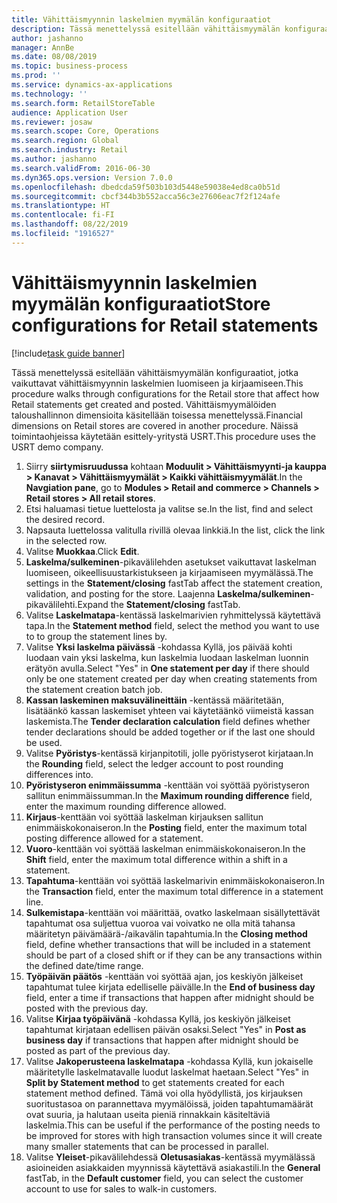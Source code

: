 ```yaml
---
title: Vähittäismyynnin laskelmien myymälän konfiguraatiot
description: Tässä menettelyssä esitellään vähittäismyymälän konfiguraatiot, jotka vaikuttavat vähittäismyynnin laskelmien luomiseen ja kirjaamiseen.
author: jashanno
manager: AnnBe
ms.date: 08/08/2019
ms.topic: business-process
ms.prod: ''
ms.service: dynamics-ax-applications
ms.technology: ''
ms.search.form: RetailStoreTable
audience: Application User
ms.reviewer: josaw
ms.search.scope: Core, Operations
ms.search.region: Global
ms.search.industry: Retail
ms.author: jashanno
ms.search.validFrom: 2016-06-30
ms.dyn365.ops.version: Version 7.0.0
ms.openlocfilehash: dbedcda59f503b103d5448e59038e4ed8ca0b51d
ms.sourcegitcommit: cbcf344b3b552acca56c3e27606eac7f2f124afe
ms.translationtype: HT
ms.contentlocale: fi-FI
ms.lasthandoff: 08/22/2019
ms.locfileid: "1916527"
---
```

# <a name="store-configurations-for-retail-statements"></a><span data-ttu-id="69838-103">Vähittäismyynnin laskelmien myymälän konfiguraatiot</span><span class="sxs-lookup"><span data-stu-id="69838-103">Store configurations for Retail statements</span></span>

[!include[task guide banner](../includes/task-guide-banner.md)]

<span data-ttu-id="69838-104">Tässä menettelyssä esitellään vähittäismyymälän konfiguraatiot, jotka vaikuttavat vähittäismyynnin laskelmien luomiseen ja kirjaamiseen.</span><span class="sxs-lookup"><span data-stu-id="69838-104">This procedure walks through configurations for the Retail store that affect how Retail statements get created and posted.</span></span> <span data-ttu-id="69838-105">Vähittäismyymälöiden taloushallinnon dimensioita käsitellään toisessa menettelyssä.</span><span class="sxs-lookup"><span data-stu-id="69838-105">Financial dimensions on Retail stores are covered in another procedure.</span></span> <span data-ttu-id="69838-106">Näissä toimintaohjeissa käytetään esittely-yritystä USRT.</span><span class="sxs-lookup"><span data-stu-id="69838-106">This procedure uses the USRT demo company.</span></span>

1. <span data-ttu-id="69838-107">Siirry **siirtymisruudussa** kohtaan **Moduulit > Vähittäismyynti-ja kauppa > Kanavat > Vähittäismyymälät > Kaikki vähittäismyymälät**.</span><span class="sxs-lookup"><span data-stu-id="69838-107">In the **Navgiation pane**, go to **Modules > Retail and commerce > Channels > Retail stores > All retail stores**.</span></span>
2. <span data-ttu-id="69838-108">Etsi haluamasi tietue luettelosta ja valitse se.</span><span class="sxs-lookup"><span data-stu-id="69838-108">In the list, find and select the desired record.</span></span>
3. <span data-ttu-id="69838-109">Napsauta luettelossa valitulla rivillä olevaa linkkiä.</span><span class="sxs-lookup"><span data-stu-id="69838-109">In the list, click the link in the selected row.</span></span>
4. <span data-ttu-id="69838-110">Valitse **Muokkaa**.</span><span class="sxs-lookup"><span data-stu-id="69838-110">Click **Edit**.</span></span>
5. <span data-ttu-id="69838-111">**Laskelma/sulkeminen**-pikavälilehden asetukset vaikuttavat laskelman luomiseen, oikeellisuustarkistukseen ja kirjaamiseen myymälässä.</span><span class="sxs-lookup"><span data-stu-id="69838-111">The settings in the **Statement/closing** fastTab affect the statement creation, validation, and posting for the store.</span></span> <span data-ttu-id="69838-112">Laajenna **Laskelma/sulkeminen**-pikavälilehti.</span><span class="sxs-lookup"><span data-stu-id="69838-112">Expand the **Statement/closing** fastTab.</span></span>  
6. <span data-ttu-id="69838-113">Valitse **Laskelmatapa**-kentässä laskelmarivien ryhmittelyssä käytettävä tapa.</span><span class="sxs-lookup"><span data-stu-id="69838-113">In the **Statement method** field, select the method you want to use to to group the statement lines by.</span></span>  
7. <span data-ttu-id="69838-114">Valitse **Yksi laskelma päivässä** -kohdassa Kyllä, jos päivää kohti luodaan vain yksi laskelma, kun laskelmia luodaan laskelman luonnin erätyön avulla.</span><span class="sxs-lookup"><span data-stu-id="69838-114">Select "Yes" in **One statement per day** if there should only be one statement created per day when creating statements from the statement creation batch job.</span></span>  
8. <span data-ttu-id="69838-115">**Kassan laskeminen maksuvälineittäin** -kentässä määritetään, lisätäänkö kassan laskemiset yhteen vai käytetäänkö viimeistä kassan laskemista.</span><span class="sxs-lookup"><span data-stu-id="69838-115">The **Tender declaration calculation** field defines whether tender declarations should be added together or if the last one should be used.</span></span>  
9. <span data-ttu-id="69838-116">Valitse **Pyöristys**-kentässä kirjanpitotili, jolle pyöristyserot kirjataan.</span><span class="sxs-lookup"><span data-stu-id="69838-116">In the **Rounding** field, select the ledger account to post rounding differences into.</span></span>  
10. <span data-ttu-id="69838-117">**Pyöristyseron enimmäissumma** -kenttään voi syöttää pyöristyseron sallitun enimmäissumman.</span><span class="sxs-lookup"><span data-stu-id="69838-117">In the **Maximum rounding difference** field, enter the maximum rounding difference allowed.</span></span>
11. <span data-ttu-id="69838-118">**Kirjaus**-kenttään voi syöttää laskelman kirjauksen sallitun enimmäiskokonaiseron.</span><span class="sxs-lookup"><span data-stu-id="69838-118">In the **Posting** field, enter the maximum total posting difference allowed for a statement.</span></span>
12. <span data-ttu-id="69838-119">**Vuoro**-kenttään voi syöttää laskelman enimmäiskokonaiseron.</span><span class="sxs-lookup"><span data-stu-id="69838-119">In the **Shift** field, enter the maximum total difference within a shift in a statement.</span></span>  
13. <span data-ttu-id="69838-120">**Tapahtuma**-kenttään voi syöttää laskelmarivin enimmäiskokonaiseron.</span><span class="sxs-lookup"><span data-stu-id="69838-120">In the **Transaction** field, enter the maximum total difference in a statement line.</span></span>  
14. <span data-ttu-id="69838-121">**Sulkemistapa**-kenttään voi määrittää, ovatko laskelmaan sisällytettävät tapahtumat osa suljettua vuoroa vai voivatko ne olla mitä tahansa määritetyn päivämäärä-/aikavälin tapahtumia.</span><span class="sxs-lookup"><span data-stu-id="69838-121">In the **Closing method** field, define whether transactions that will be included in a statement should be part of a closed shift or if they can be any transactions within the defined date/time range.</span></span>  
15. <span data-ttu-id="69838-122">**Työpäivän päätös** -kenttään voi syöttää ajan, jos keskiyön jälkeiset tapahtumat tulee kirjata edelliselle päivälle.</span><span class="sxs-lookup"><span data-stu-id="69838-122">In the **End of business day** field, enter a time if transactions that happen after midnight should be posted with the previous day.</span></span>  
16. <span data-ttu-id="69838-123">Valitse **Kirjaa työpäivänä** -kohdassa Kyllä, jos keskiyön jälkeiset tapahtumat kirjataan edellisen päivän osaksi.</span><span class="sxs-lookup"><span data-stu-id="69838-123">Select "Yes" in **Post as business day** if transactions that happen after midnight should be posted as part of the previous day.</span></span>  
17. <span data-ttu-id="69838-124">Valitse **Jakoperusteena laskelmatapa** -kohdassa Kyllä, kun jokaiselle määritetylle laskelmatavalle luodut laskelmat haetaan.</span><span class="sxs-lookup"><span data-stu-id="69838-124">Select "Yes" in **Split by Statement method** to get statements created for each statement method defined.</span></span> <span data-ttu-id="69838-125">Tämä voi olla hyödyllistä, jos kirjauksen suoritustasoa on parannettava myymälöissä, joiden tapahtumamäärät ovat suuria, ja halutaan useita pieniä rinnakkain käsiteltäviä laskelmia.</span><span class="sxs-lookup"><span data-stu-id="69838-125">This can be useful if the performance of the posting needs to be improved for stores with high transaction volumes since it will create many smaller statements that can be processed in parallel.</span></span>  
18. <span data-ttu-id="69838-126">Valitse **Yleiset**-pikavälilehdessä **Oletusasiakas**-kentässä myymälässä asioineiden asiakkaiden myynnissä käytettävä asiakastili.</span><span class="sxs-lookup"><span data-stu-id="69838-126">In the **General** fastTab, in the **Default customer** field, you can select the customer account to use for sales to walk-in customers.</span></span>  

